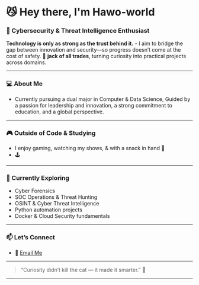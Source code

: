 # 😼 Hey there, I'm Hawo-world

### 🧠  Cybersecurity & Threat Intelligence Enthusiast  

**Technology is only as strong as the trust behind it.** - I aim to bridge the gap between innovation and security—so progress doesn’t come at the cost of safety.
👾 **jack of all trades**, turning curiosity into practical projects across domains. 

---

### 💻 About Me  
- Currently pursuing a dual major in Computer & Data Science, 
Guided by a passion for leadership and innovation, a strong commitment to education, and a global perspective.

---

### 🎮 Outside of Code & Studying  
- I enjoy gaming, watching my shows, & with a snack in hand 🍡
- 🕹 
---

### 🧭 Currently Exploring
- Cyber Forensics 
- SOC Operations & Threat Hunting  
- OSINT & Cyber Threat Intelligence  
- Python automation projects  
- Docker & Cloud Security fundamentals  

---

### 📫 Let’s Connect    
- 📧 [Email Me](hawo_world@protonmail.com)  

---

> “Curiosity didn’t kill the cat — it made it smarter.” 🐾  

---
